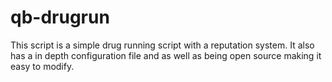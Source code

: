 # qb-drugrun
This script is a simple drug running script with a reputation system. It also has a in depth configuration file and as well as being open source making it easy to modify.
